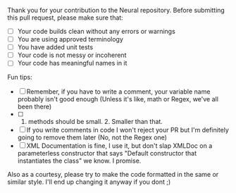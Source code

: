 Thank you for your contribution to the Neural repository. 
Before submitting this pull request, please make sure that:

- [ ] Your code builds clean without any errors or warnings
- [ ] You are using approved terminology
- [ ] You have added unit tests
- [ ] Your code is not messy or incoherent
- [ ] Your code has meaningful names in it

Fun tips:

- [ ] Remember, if you have to write a comment, your variable name probably isn't good enough (Unless it's like, math or Regex, we've all been there)
- [ ] 1. methods should be small. 2. Smaller than that.
- [ ] If you write comments in code I won't reject your PR but I'm definitely going to remove them later (No, not the Regex one)
- [ ] XML Documentation is fine, I use it, but don't slap XMLDoc on a parameterless constructor that says "Default constructor that instantiates the class" we know. I promise.

Also as a courtesy, please try to make the code formatted in the same or similar style. I'll end up changing it anyway if you dont ;)
